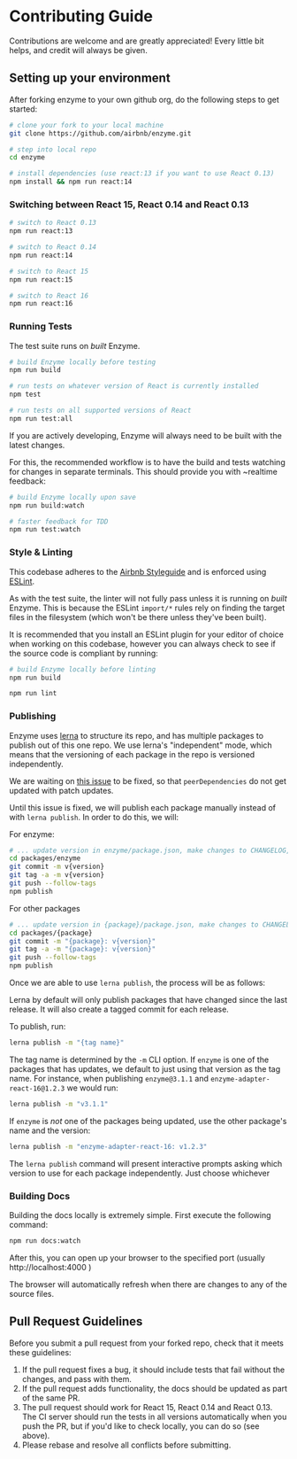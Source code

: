 # Contributing Guide

Contributions are welcome and are greatly appreciated! Every little bit helps, and credit will
always be given.




## Setting up your environment

After forking enzyme to your own github org, do the following steps to get started:

```bash
# clone your fork to your local machine
git clone https://github.com/airbnb/enzyme.git

# step into local repo
cd enzyme

# install dependencies (use react:13 if you want to use React 0.13)
npm install && npm run react:14
```


### Switching between React 15, React 0.14 and React 0.13

```bash
# switch to React 0.13
npm run react:13
```

```bash
# switch to React 0.14
npm run react:14
```

```bash
# switch to React 15
npm run react:15
```

```bash
# switch to React 16
npm run react:16
```

### Running Tests

The test suite runs on *built* Enzyme.

```bash
# build Enzyme locally before testing
npm run build

# run tests on whatever version of React is currently installed
npm test
```

```bash
# run tests on all supported versions of React
npm run test:all
```

If you are actively developing, Enzyme will always need to be built with the latest changes.

For this, the recommended workflow is to have the build and tests watching for changes in separate terminals. This should provide you with ~realtime feedback:

```bash
# build Enzyme locally upon save
npm run build:watch

# faster feedback for TDD
npm run test:watch
```

### Style & Linting

This codebase adheres to the [Airbnb Styleguide](https://github.com/airbnb/javascript) and is
enforced using [ESLint](http://eslint.org/).

As with the test suite, the linter will not fully pass unless it is running on *built* Enzyme. This is because the ESLint `import/*` rules rely on finding the target files in the filesystem (which won't be there unless they've been built).

It is recommended that you install an ESLint plugin for your editor of choice when working on this
codebase, however you can always check to see if the source code is compliant by running:

```bash
# build Enzyme locally before linting
npm run build

npm run lint
```

### Publishing

Enzyme uses [lerna](https://github.com/lerna/lerna) to structure its repo, and has multiple packages
to publish out of this one repo. We use lerna's "independent" mode, which means that the versioning
of each package in the repo is versioned independently.

We are waiting on [this issue](https://github.com/lerna/lerna/issues/955) to be fixed, so that
`peerDependencies` do not get updated with patch updates.

Until this issue is fixed, we will publish each package manually instead of with `lerna publish`. In
order to do this, we will:

For enzyme:

```bash
# ... update version in enzyme/package.json, make changes to CHANGELOG, etc.
cd packages/enzyme
git commit -m v{version}
git tag -a -m v{version}
git push --follow-tags
npm publish
```

For other packages

```bash
# ... update version in {package}/package.json, make changes to CHANGELOG, etc.
cd packages/{package}
git commit -m "{package}: v{version}"
git tag -a -m "{package}: v{version}"
git push --follow-tags
npm publish
```

Once we are able to use `lerna publish`, the process will be as follows:

Lerna by default will only publish packages that have changed since the last release. It will also
create a tagged commit for each release.

To publish, run:

```bash
lerna publish -m "{tag name}"
```

The tag name is determined by the `-m` CLI option. If `enzyme` is one of the packages that has
updates, we default to just using that version as the tag name. For instance, when publishing
`enzyme@3.1.1` and `enzyme-adapter-react-16@1.2.3` we would run:

```bash
lerna publish -m "v3.1.1"
```

If `enzyme` is *not* one of the packages being updated, use the other package's name and the version:

```bash
lerna publish -m "enzyme-adapter-react-16: v1.2.3"
```

The `lerna publish` command will present interactive prompts asking which version to use for each
package independently. Just choose whichever


### Building Docs

Building the docs locally is extremely simple. First execute the following command:

```bash
npm run docs:watch
```

After this, you can open up your browser to the specified port (usually http://localhost:4000 )

The browser will automatically refresh when there are changes to any of the source files.



## Pull Request Guidelines

Before you submit a pull request from your forked repo, check that it meets these guidelines:

1. If the pull request fixes a bug, it should include tests that fail without the changes, and pass
with them.
1. If the pull request adds functionality, the docs should be updated as part of the same PR.
1. The pull request should work for React 15, React 0.14 and React 0.13. The CI server should run the
tests in all versions automatically when you push the PR, but if you'd like to check locally, you
can do so (see above).
1. Please rebase and resolve all conflicts before submitting.

